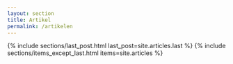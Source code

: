 ```yaml
---
layout: section
title: Artikel
permalink: /artikelen
---
```

{% include sections/last_post.html last_post=site.articles.last %}
{% include sections/items_except_last.html items=site.articles %}
